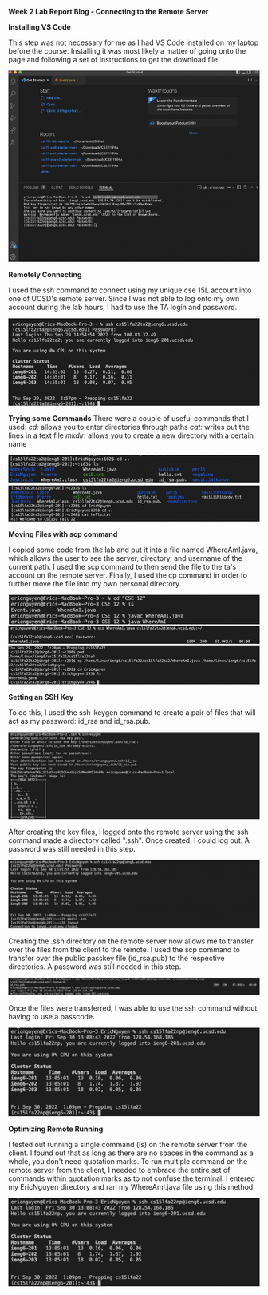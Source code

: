 __Week 2 Lab Report Blog - Connecting to the Remote Server__

__Installing VS Code__

This step was not necessary for me as I had VS Code installed on my laptop before the course. Installing it was most likely a matter of going onto the page and following a set of instructions to get the download file.

![Image](lab2-screenshot1.png)

__Remotely Connecting__

I used the ssh command to connect using my unique cse 15L account into one of UCSD's remote server. Since I was not able to log onto my own account during the lab hours, I had to use the TA login and password.

![Image](lab2-screenshot2.png)

__Trying some Commands__
There were a couple of useful commands that I used:
_cd:_ allows you to enter directories through paths
_cat:_ writes out the lines in a text file
_mkdir:_ allows you to create a new directory with a certain name

![Image](lab2-screenshot3.png)

__Moving Files with scp command__

I copied some code from the lab and put it into a file named WhereAmI.java, which allows the user to see the server, directory, and username of the current path. I used the scp command to then send the file to the ta's account on the remote server. Finally, I used the cp command in order to further move the file into my own personal directory.

![Image](lab2-screenshot4_1.png)
![Image](lab2-screenshot4_2.png)
![Image](lab2-screenshot4_3.png)

__Setting an SSH Key__

To do this, I used the ssh-keygen command to create a pair of files that will act as my password: id_rsa and id_rsa.pub. 

![Image](lab2-screenshot5_1.png)

After creating the key files, I logged onto the remote server using the ssh command made a directory called ".ssh". Once created, I could log out. A password was still needed in this step.

![Image](lab2-screenshot5_2.png)

Creating the .ssh directory on the remote server now allows me to transfer over the files from the client to the remote. I used the scp command to transfer over the public passkey file (id_rsa.pub) to the respective directories. A password was still needed in this step.

![Image](lab2-screenshot5_3.png)

Once the files were transferred, I was able to use the ssh command without having to use a passcode.

![Image](lab2-screenshot5_4.png)


__Optimizing Remote Running__

I tested out running a single command (ls) on the remote server from the client. I found out that as long as there are no spaces in the command as a whole, you don't need quotation marks. To run multiple command on the remote server from the client, I needed to embrace the entire set of commands within quotation marks as to not confuse the terminal. I entered my EricNguyen directory and ran my WhereAmI.java file using this method.

![Image](lab2-screenshot5_4.png)

